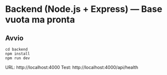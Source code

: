 # Backend (Node.js + Express) — Base vuota ma pronta

## Avvio
```
cd backend
npm install
npm run dev
```
URL: http://localhost:4000
Test: http://localhost:4000/api/health
